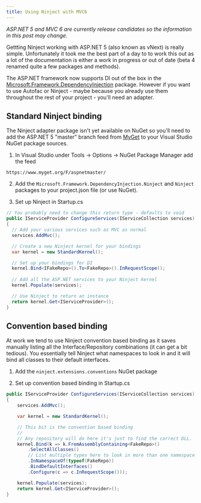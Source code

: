 ```yaml
---
title: Using Ninject with MVC6
---
```


*ASP.NET 5 and MVC 6 are currently release candidates so the information in this post may change.*

Gettting Ninject working with ASP.NET 5 (also known as vNext) is really simple. Unfortunately it took me the best part of a day to to work this out as a lot of the documentation is either a work in progress or out of date (beta 4 renamed quite a few packages and methods).

The ASP.NET framework now supports DI out of the box in the [Microsoft.Framework.DependencyInjection](https://github.com/aspnet/DependencyInjection/) package. However if you want to use Autofac or Ninject - maybe because you already use them throughout the rest of your project - you'll need an adapter.

## Standard Ninject binding

The Ninject adapter package isn't yet available on NuGet so you'll need to add the ASP.NET 5 "master" branch feed from [MyGet](https://www.myget.org/gallery/aspnetmaster) to your Visual Studio NuGet package sources.

1. In Visual Studio under Tools → Options → NuGet Package Manager add the feed 

  ```
  https://www.myget.org/F/aspnetmaster/
  ```

2. Add the ```Microsoft.Framework.DependencyInjection.Ninject``` and ```Ninject``` packages to your project.json file (or use NuGet).

3. Set up Ninject in Startup.cs

  ``` csharp
// You probably need to change this return type - defaults to void
public IServiceProvider ConfigureServices(IServiceCollection services)
{
    // Add your various services such as MVC as normal
    services.AddMvc();

    // Create a new Ninject kernel for your bindings
    var kernel = new StandardKernel();

    // Set up your bindings for DI
    kernel.Bind<IFakeRepo>().To<FakeRepo>().InRequestScope();
    
    // Add all the ASP.NET services to your Ninject kernel
    kernel.Populate(services);

    // Use Ninject to return an instance
    return kernel.Get<IServiceProvider>();
}
  ```

## Convention based binding

At work we tend to use Ninject convention based binding as it saves manually listing all the Interface/Repository combinations (it can get a bit tedious). You essentially tell Ninject what namespaces to look in and it will bind all classes to their default interfaces.

1. Add the ```ninject.extensions.conventions``` NuGet package

2. Set up convention based binding in Startup.cs

``` csharp
public IServiceProvider ConfigureServices(IServiceCollection services)
{
    services.AddMvc();

    var kernel = new StandardKernel();

    // This bit is the convention based binding
    // 
    // Any repository will do here it's just to find the correct DLL.
    kernel.Bind(k => k.FromAssemblyContaining<FakeRepo>() 
        .SelectAllClasses()
        // List multiple types here to look in more than one namespace
        .InNamespaceOf(typeof(FakeRepo)) 
        .BindDefaultInterfaces()
        .Configure(c => c.InRequestScope()));

    kernel.Populate(services);
    return kernel.Get<IServiceProvider>();
}
```
